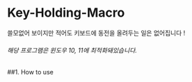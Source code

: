 # Key-Holding-Macro
쓸모없어 보이지만 적어도 키보드에 동전을 올려두는 일은 없어집니다 !

###### 해당 프로그램은 윈도우 10, 11에 최적화돼있습니다.

##1. How to use
